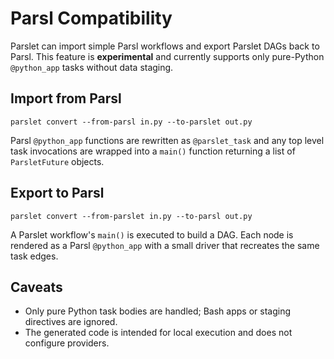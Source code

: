 # Parsl Compatibility

Parslet can import simple Parsl workflows and export Parslet DAGs back to
Parsl. This feature is **experimental** and currently supports only
pure-Python `@python_app` tasks without data staging.

## Import from Parsl

```
parslet convert --from-parsl in.py --to-parslet out.py
```

Parsl `@python_app` functions are rewritten as `@parslet_task` and any top
level task invocations are wrapped into a `main()` function returning a list of
`ParsletFuture` objects.

## Export to Parsl

```
parslet convert --from-parslet in.py --to-parsl out.py
```

A Parslet workflow's `main()` is executed to build a DAG. Each node is rendered
as a Parsl `@python_app` with a small driver that recreates the same task
edges.

## Caveats

* Only pure Python task bodies are handled; Bash apps or staging directives are
  ignored.
* The generated code is intended for local execution and does not configure
  providers.
